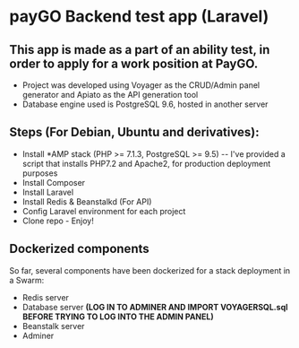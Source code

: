 # payGO Backend test app (Laravel)

## This app is made as a part of an ability test, in order to apply for a work position at PayGO. 

* Project was developed using Voyager as the CRUD/Admin panel generator and Apiato as the API generation tool
* Database engine used is PostgreSQL 9.6, hosted in another server

## Steps (For Debian, Ubuntu and derivatives):

* Install *AMP stack (PHP >= 7.1.3, PostgreSQL >= 9.5) -- I've provided a script that installs PHP7.2 and Apache2, for production deployment purposes
* Install Composer
* Install Laravel
* Install Redis & Beanstalkd (For API)
* Config Laravel environment for each project
* Clone repo - Enjoy!

## Dockerized components

So far, several components have been dockerized for a stack deployment in a Swarm:

* Redis server
* Database server **(LOG IN TO ADMINER AND IMPORT VOYAGERSQL.sql BEFORE TRYING TO LOG INTO THE ADMIN PANEL)**
* Beanstalk server
* Adminer
